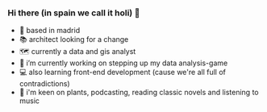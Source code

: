 ### Hi there (in spain we call it holi) 👋

<!--
**annassanchez/annassanchez** is a ✨ _special_ ✨ repository because its `README.md` (this file) appears on your GitHub profile.

Here are some ideas to get you started:-->

- 📍 based in madrid
- 📚 architect looking for a change
- 🗺️ currently a data and gis analyst
- 🔭 i’m currently working on stepping up my data analysis-game
- 💻 also learning front-end development (cause we're all full of contradictions)
- 🌱 i'm keen on plants, podcasting, reading classic novels and listening to music
